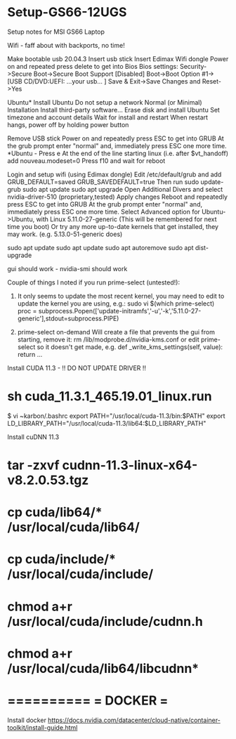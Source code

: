 # Setup-GS66-12UGS
Setup notes for MSI GS66 Laptop

Wifi - faff about with backports, no time!

Make bootable usb 20.04.3
Insert usb stick
Insert Edimax Wifi dongle
Power on and repeated press delete to get into Bios
Bios settings:
   Security->Secure Boot->Secure Boot Support [Disabled]
   Boot->Boot Option #1->[USB CD/DVD:UEFI: ...your usb... ]
Save & Exit->Save Changes and Reset->Yes

Ubuntu*
Install Ubuntu
Do not setup a network
Normal (or Minimal) Installation
Install third-party software...
Erase disk and install Ubuntu
Set timezone and account details
Wait for install and restart
When restart hangs, power off by holding power button

Remove USB stick
Power on and repeatedly press ESC to get into GRUB
At the grub prompt enter "normal" and,
immediately press ESC one more time.
*Ubuntu - Press e
At the end of the line starting linux (i.e. after $vt_handoff) add
nouveau.modeset=0
Press f10 and wait for reboot

Login and setup wifi (using Edimax dongle)
Edit /etc/default/grub and add
GRUB_DEFAULT=saved
GRUB_SAVEDEFAULT=true
Then run
sudo update-grub
sudo apt update
sudo apt upgrade
Open Additional Divers and select
nvidia-driver-510 (proprietary,tested)
   Apply changes
Reboot and repeatedly press ESC to get into GRUB
At the grub prompt enter "normal" and,
immediately press ESC one more time.
Select
Advanced option for Ubuntu->Ubuntu, with Linux 5.11.0-27-generic
(This will be remembered for next time you boot)
Or try any more up-to-date kernels that get installed, they may work.
(e.g. 5.13.0-51-generic does)

sudo apt update
sudo apt update
sudo apt autoremove
sudo apt dist-upgrade

gui should work - nvidia-smi should work

Couple of things I noted if you run prime-select (untested!):

1) It only seems to update the most recent kernel, you may need to edit to update the kernel you are using, e.g.:
sudo vi $(which prime-select)
   proc = subprocess.Popen(['update-initramfs','-u','-k','5.11.0-27-generic'],stdout=subprocess.PIPE)

2) prime-select on-demand
Will create a file that prevents the gui from starting, remove it:
rm /lib/modprobe.d/nvidia-kms.conf
or edit prime-select so it doesn't get made, e.g.
def _write_kms_settings(self, value):
   return
   ...

Install CUDA 11.3 - !! DO NOT UPDATE DRIVER !!
# sh cuda_11.3.1_465.19.01_linux.run

$ vi ~karbon/.bashrc
export PATH="/usr/local/cuda-11.3/bin:$PATH"
export LD_LIBRARY_PATH="/usr/local/cuda-11.3/lib64:$LD_LIBRARY_PATH"

Install cuDNN 11.3
# tar -zxvf cudnn-11.3-linux-x64-v8.2.0.53.tgz
# cp cuda/lib64/* /usr/local/cuda/lib64/
# cp cuda/include/* /usr/local/cuda/include/
# chmod a+r /usr/local/cuda/include/cudnn.h
# chmod a+r /usr/local/cuda/lib64/libcudnn*

==========
= DOCKER =
==========

Install docker
https://docs.nvidia.com/datacenter/cloud-native/container-toolkit/install-guide.html
